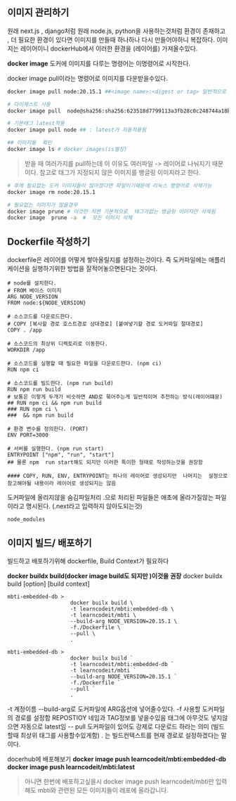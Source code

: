 ##  이미지 관리하기
원래 next.js , django처럼 원래  node.js, python을 사용하는것처럼 환경이 존재하고 ,  더  필요한  환경이  있다면  이미지를 만들때 하나하나 다시 만들어야하니 복잡하다.
이미지는  레이어이니 dockerHub에서 이러한 환경을 (레이어를) 가져올수있다.

**docker image**
도커에 이미지를 다루는 명령어는 이명령어로 시작한다.

docker image pull이라는 명령어로 이미지를 다운받을수있다.
```bash
docker image pull node:20.15.1 ##<image name>:<digest or tag> 일반적으로 별칭을 사용

# 다이제스트 사용
docker image pull  node@sha256:sha256:623518d7799113a3fb28c0c248744a18bce264c18674556768384517f90a2407 ##   <imagename>@<digest>

# 기본태그 latest적용
docker image pull node ## : latest가 자동적용됨

## 이미지들  확인
docker image ls # docker images(is별칭)
```
> 받을 때 여러가지를 pull하는데 이  이유도 여러파일 ->  레이어로 나눠지기 때문이다.
> 참고로 태그가  지정되지 않은 이미지를 뱅글링 이미지라고 한다.

```bash
# 후에 필요없는 도커 이미지들이 많아졌다면 파일이기때문에 리눅스 명령어로 삭제가능
docker image rm node:20.15.1

# 필요없는 이미지가 많을경우
docker image prune # 이것만 치면 기본적으로  태그가없는 뱅글링 이미지만 삭제됨
docker image  prune -a  #  모든 이미지 삭제
```

## Dockerfile 작성하기
dockerfile은 레이어를 어떻게 쌓아올릴지를 설정하는것이다. 즉 도커파일에는  애플리케이션을 실행하기위한 방법을 잘적어놓으면된다는 것이다.
```docker
# node를 설치한다.
# FROM 베이스 이미지
ARG NODE_VERSION
FROM node:${NODE_VERSION}

# 소스코드를 다운로드한다.
# COPY [복사할 경로 호스트경로 상대경로] [붙여넣기할 경로 도커파일 절대경로]
COPY . /app

# 소스코드의 최상위 디렉토리로 이동한다.
WORKDIR /app

# 소스코드를 실행할 때 필요한 파일을 다운로드한다. (npm ci)
RUN npm ci

# 소스코드를 빌드한다. (npm run build)
RUN npm run build
# 보통은 이렇게 두개가 비슷하면 AND로 묶어주는게 일반적이며 추천하는 방식(레이어떄문)
## RUN npm ci && npm run build
### RUN npm ci \
###  && npm run build

# 환경 변수를 정의한다. (PORT)
ENV PORT=3000

# 서버를 실행한다. (npm run start)
ENTRYPOINT ["npm", "run", "start"] 
## 물론 npm  run start해도 되지만 이러한 특이한 형태로 작성하는것을 권장함

#### COPY, RUN, ENV, ENTRYPOINT는 하나의 레이어로 생성되지만  나머지는  설정으로 참고해야될 내용이라 레이어로 생성되지는 않음
```
도커파일에 올리지않을 숨김파일처리
.으로 처리된 파일들은 애초에 올라가질않는 파일이라고 명시된다. (.next라고 입력하지 않아도되는것)
```dockerignore
node_modules
```

##  이미지  빌드/ 배포하기
빌드하고 배포하기위해 dockerfile, Build Context가 필요하다

**docker buildx build(docker image  build도 되지만 )이것을 권장**
docker buildx build \[option] \[build context]
```linux/macOS
mbti-embedded-db >
					docker builx build \
					-t learncodeit/mbti:embedded-db \
					-t learncodeit/mbti \
					--build-arg NODE_VERSION=20.15.1 \
					-f./Dockerfile \
					--pull \
					.
```
```Windows
mbti-embedded-db >
					docker builx build `
					-t learncodeit/mbti:embedded-db `
					-t learncodeit/mbti `
					--build-arg NODE_VERSION=20.15.1 `
					-f./Dockerfile `
					--pull `
					.
```
-t 계정이름
--build-arg로 도커파일에 ARG옵션에 넣어줄수있다.
-f 사용할 도커파일의 경로를 설정함 REPOSTIOY 네임과 TAG정보를 넣을수있음 태그에 아무것도 넣지않으면 자동으로 latest임
-- pull 도커파일이 있어도 강제로 다운로드 하라는 의미 (빌드할때 최상위 태그를 사용할수있게함)
. 는 빌드컨텍스트를 현재 경로로 설정하겠다는 말이다.

docerhub에 배포해보기
**docker image push learncodeit/mbti:embedded-db**
**docker image push learncodeit/mbti:latest**
> 아니면 한번에 배포하고싶을시
> docker image push learncodeit/mbti만 입력해도 mbti와 관련된 모든  이미지들이 레포에 올라갑니다.